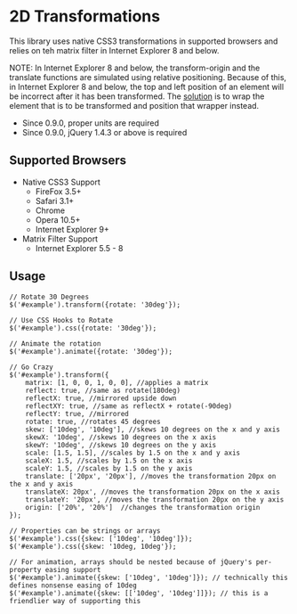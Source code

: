 # 2D Transformations
This library uses native CSS3 transformations in supported browsers and relies on teh matrix filter in Internet Explorer 8 and below.

NOTE: In Internet Explorer 8 and below, the transform-origin and the translate functions are simulated using relative positioning. Because of this, in Internet Explorer 8 and below, the top and left position of an element will be incorrect after it has been transformed. The [solution](https://github.com/heygrady/transform/issues#issue/6) is to wrap the element that is to be transformed and position that wrapper instead.

* Since 0.9.0, proper units are required
* Since 0.9.0, jQuery 1.4.3 or above is required

## Supported Browsers
* Native CSS3 Support
	* FireFox 3.5+
	* Safari 3.1+
	* Chrome
	* Opera 10.5+
	* Internet Explorer 9+
* Matrix Filter Support
	* Internet Explorer 5.5 - 8

## Usage
	// Rotate 30 Degrees
	$('#example').transform({rotate: '30deg'});
	
	// Use CSS Hooks to Rotate
	$('#example').css({rotate: '30deg'});
	
	// Animate the rotation
	$('#example').animate({rotate: '30deg'});
	
	// Go Crazy
	$('#example').transform({
		matrix: [1, 0, 0, 1, 0, 0], //applies a matrix
		reflect: true, //same as rotate(180deg)
		reflectX: true, //mirrored upside down
		reflectXY: true, //same as reflectX + rotate(-90deg)
		reflectY: true, //mirrored
		rotate: true, //rotates 45 degrees
		skew: ['10deg', '10deg'], //skews 10 degrees on the x and y axis
		skewX: '10deg', //skews 10 degrees on the x axis
		skewY: '10deg', //skews 10 degrees on the y axis
		scale: [1.5, 1.5], //scales by 1.5 on the x and y axis
		scaleX: 1.5, //scales by 1.5 on the x axis
		scaleY: 1.5, //scales by 1.5 on the y axis
		translate: ['20px', '20px'], //moves the transformation 20px on the x and y axis
		translateX: 20px', //moves the transformation 20px on the x axis
		translateY: '20px', //moves the transformation 20px on the y axis
		origin: ['20%', '20%']  //changes the transformation origin
	});
	
	// Properties can be strings or arrays
	$('#example').css({skew: ['10deg', '10deg']});
	$('#example').css({skew: '10deg, 10deg'});
	
	// For animation, arrays should be nested because of jQuery's per-property easing support
	$('#example').animate({skew: ['10deg', '10deg']}); // technically this defines nonsense easing of 10deg
	$('#example').animate({skew: [['10deg', '10deg']]}); // this is a friendlier way of supporting this
	
	
	